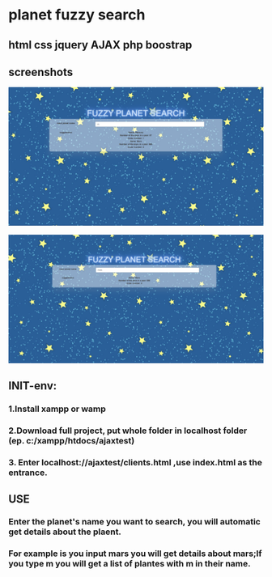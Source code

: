 # planet fuzzy search

## html css jquery AJAX php boostrap

## screenshots
![](screenshots/pic1.png)

![](screenshots/pic2.png)

## INIT-env:
### 1.Install xampp or wamp
### 2.Download full project, put whole folder in localhost folder (ep. c:/xampp/htdocs/ajaxtest)
### 3. Enter localhost://ajaxtest/clients.html ,use index.html as the entrance.
## USE
### Enter the planet's name you want to search, you will automatic get details about the plaent.
### For example is you input mars you will get details about mars;If you type m you will get a list of plantes with m in their name. 
